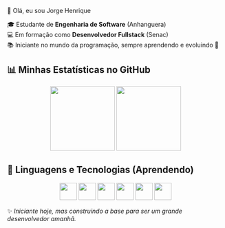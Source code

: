 👋 Olá, eu sou Jorge Henrique 

🎓 Estudante de **Engenharia de Software** (Anhanguera)  
💻 Em formação como **Desenvolvedor Fullstack** (Senac)  
📚 Iniciante no mundo da programação, sempre aprendendo e evoluindo 🚀  

## 📊 Minhas Estatísticas no GitHub
<div align="center">

  <img height="150" src="https://github-readme-stats.vercel.app/api?username=jorgehsguimaraes&show_icons=true&theme=radical"/>  
  <img height="150" src="https://github-readme-stats.vercel.app/api/top-langs/?username=jorgehsguimaraes&layout=compact&theme=radical"/>

</div>

## 🚀 Linguagens e Tecnologias (Aprendendo)

<div align="center">
  
<img src="https://cdn.jsdelivr.net/gh/devicons/devicon/icons/c/c-original.svg" width="40" height="40"/>
<img src="https://cdn.jsdelivr.net/gh/devicons/devicon/icons/css3/css3-original.svg" width="40" height="40"/>
<img src="https://cdn.jsdelivr.net/gh/devicons/devicon/icons/javascript/javascript-original.svg" width="40" height="40"/>
<img src="https://cdn.jsdelivr.net/gh/devicons/devicon/icons/python/python-original.svg" width="40" height="40"/>
<img src="https://cdn.jsdelivr.net/gh/devicons/devicon/icons/html5/html5-original.svg" width="40" height="40"/>
<img src="https://cdn.jsdelivr.net/gh/devicons/devicon/icons/java/java-original.svg" width="40" height="40"/> <!-- Java -->

</div>

✨ *Iniciante hoje, mas construindo a base para ser um grande desenvolvedor amanhã.* 
